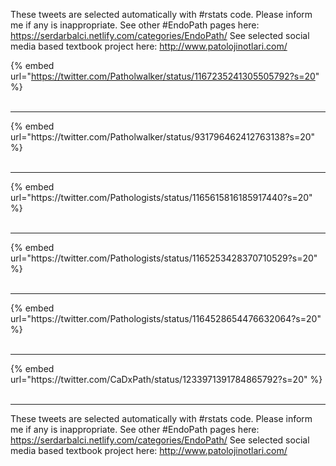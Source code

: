 

These tweets are selected automatically with #rstats code. Please inform me if any is inappropriate.
See other #EndoPath pages here: https://serdarbalci.netlify.com/categories/EndoPath/ 
See selected social media based textbook project here: http://www.patolojinotlari.com/

{% embed url="https://twitter.com/Patholwalker/status/1167235241305505792?s=20" %}<br>
<br>
<hr>
{% embed url="https://twitter.com/Patholwalker/status/931796462412763138?s=20" %}<br>
<br>
<hr>
{% embed url="https://twitter.com/Pathologists/status/1165615816185917440?s=20" %}<br>
<br>
<hr>
{% embed url="https://twitter.com/Pathologists/status/1165253428370710529?s=20" %}<br>
<br>
<hr>
{% embed url="https://twitter.com/Pathologists/status/1164528654476632064?s=20" %}<br>
<br>
<hr>
{% embed url="https://twitter.com/CaDxPath/status/1233971391784865792?s=20" %}<br>
<br>
<hr>


These tweets are selected automatically with #rstats code. Please inform me if any is inappropriate.
See other #EndoPath pages here: https://serdarbalci.netlify.com/categories/EndoPath/ 
See selected social media based textbook project here: http://www.patolojinotlari.com/
